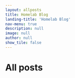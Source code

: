 ```yaml
---
layout: allposts
title: Homelab Blog
landing-title: 'Homelab Blog'
nav-menu: true
description: null
image: null
author: null
show_tile: false
---
```


<h1>All posts</h1>
